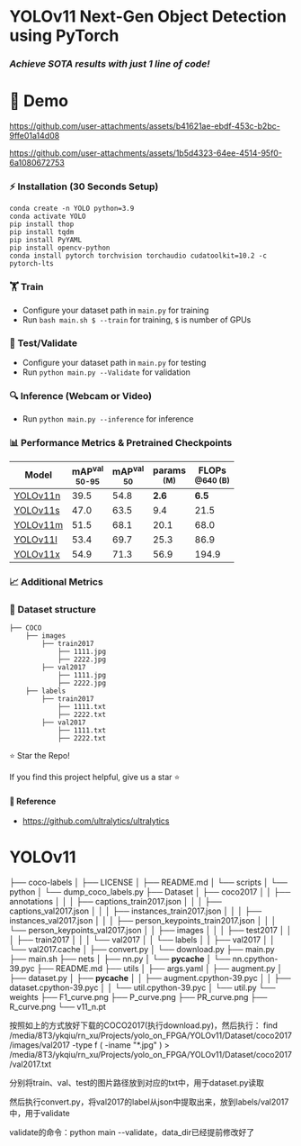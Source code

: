 # YOLOv11 Next-Gen Object Detection using PyTorch

### _Achieve SOTA results with just 1 line of code!_
# 🚀 Demo

https://github.com/user-attachments/assets/b41621ae-ebdf-453c-b2bc-9ffe01a14d08


https://github.com/user-attachments/assets/1b5d4323-64ee-4514-95f0-6a1080672753


### ⚡ Installation (30 Seconds Setup)

```
conda create -n YOLO python=3.9
conda activate YOLO
pip install thop
pip install tqdm
pip install PyYAML
pip install opencv-python
conda install pytorch torchvision torchaudio cudatoolkit=10.2 -c pytorch-lts
```

### 🏋 Train

* Configure your dataset path in `main.py` for training
* Run `bash main.sh $ --train` for training, `$` is number of GPUs

### 🧪 Test/Validate

* Configure your dataset path in `main.py` for testing
* Run `python main.py --Validate` for validation

### 🔍 Inference (Webcam or Video)

* Run `python main.py --inference` for inference

### 📊 Performance Metrics & Pretrained Checkpoints

| Model                                                                                | mAP<sup>val<br>50-95 | mAP<sup>val<br>50 | params<br><sup>(M) | FLOPs<br><sup>@640 (B) |
|--------------------------------------------------------------------------------------|----------------------|-------------------|--------------------|------------------------|
| [YOLOv11n](https://github.com/Shohruh72/YOLOv11/releases/download/v1.0.0/v11_n.pt) | 39.5                 | 54.8              | **2.6**            | **6.5**                |
| [YOLOv11s](https://github.com/Shohruh72/YOLOv11/releases/download/v1.0.0/v11_s.pt) | 47.0                 | 63.5              | 9.4                | 21.5                   |
| [YOLOv11m](https://github.com/Shohruh72/YOLOv11/releases/download/v1.0.0/v11_m.pt) | 51.5                 | 68.1              | 20.1               | 68.0                   |
| [YOLOv11l](https://github.com/Shohruh72/YOLOv11/releases/download/v1.0.0/v11_l.pt) | 53.4                 | 69.7              | 25.3               | 86.9                   | 50.7                 | 68.9              | 86.7               | 205.7                  |
| [YOLOv11x](https://github.com/Shohruh72/YOLOv11/releases/download/v1.0.0/v11_x.pt) | 54.9                 | 71.3              | 56.9               | 194.9                  | 50.7                 | 68.9              | 86.7               | 205.7                  |

### 📈 Additional Metrics
### 📂 Dataset structure

    ├── COCO 
        ├── images
            ├── train2017
                ├── 1111.jpg
                ├── 2222.jpg
            ├── val2017
                ├── 1111.jpg
                ├── 2222.jpg
        ├── labels
            ├── train2017
                ├── 1111.txt
                ├── 2222.txt
            ├── val2017
                ├── 1111.txt
                ├── 2222.txt

⭐ Star the Repo!

If you find this project helpful, give us a star ⭐ 

#### 🔗 Reference

* https://github.com/ultralytics/ultralytics
# YOLOv11


├── coco-labels
│   ├── LICENSE
│   ├── README.md
│   └── scripts
│       └── python
│           └── dump_coco_labels.py
├── Dataset
│   ├── coco2017
│   │   ├── annotations
│   │   │   ├── captions_train2017.json
│   │   │   ├── captions_val2017.json
│   │   │   ├── instances_train2017.json
│   │   │   ├── instances_val2017.json
│   │   │   ├── person_keypoints_train2017.json
│   │   │   └── person_keypoints_val2017.json
│   │   ├── images
│   │   │   ├── test2017
│   │   │   ├── train2017
│   │   │   └── val2017
│   │   └── labels
│   │       ├── val2017
│   │       └── val2017.cache
│   ├── convert.py
│   └── download.py
├── main.py
├── main.sh
├── nets
│   ├── nn.py
│   └── __pycache__
│       └── nn.cpython-39.pyc
├── README.md
├── utils
│   ├── args.yaml
│   ├── augment.py
│   ├── dataset.py
│   ├── __pycache__
│   │   ├── augment.cpython-39.pyc
│   │   ├── dataset.cpython-39.pyc
│   │   └── util.cpython-39.pyc
│   └── util.py
└── weights
    ├── F1_curve.png
    ├── P_curve.png
    ├── PR_curve.png
    ├── R_curve.png
    └── v11_n.pt

按照如上的方式放好下载的COCO2017(执行download.py)，然后执行：
find /media/8T3/ykqiu/rn_xu/Projects/yolo_on_FPGA/YOLOv11/Dataset/coco2017/images/val2017 -type f \( -iname "*.jpg" \) > /media/8T3/ykqiu/rn_xu/Projects/yolo_on_FPGA/YOLOv11/Dataset/coco2017/val2017.txt

分别将train、val、test的图片路径放到对应的txt中，用于dataset.py读取

然后执行convert.py，将val2017的label从json中提取出来，放到labels/val2017中，用于validate

validate的命令：python main --validate，data_dir已经提前修改好了